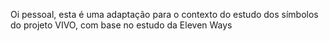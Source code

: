 Oi pessoal, esta é uma adaptação para o contexto do estudo dos símbolos do projeto VIVO, com base no estudo da Eleven Ways
